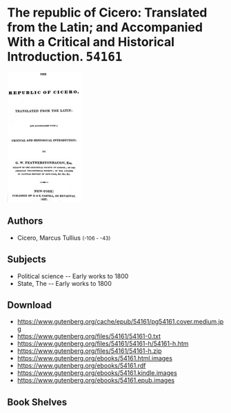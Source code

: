 # The republic of Cicero: Translated from the Latin; and Accompanied With a Critical and Historical Introduction. <kbd>54161</kbd>

![](./cover.medium.jpg "")

## Authors


 - Cicero, Marcus Tullius <small>(-106 - -43)</small>

## Subjects


 - Political science -- Early works to 1800
 - State, The -- Early works to 1800

## Download


 - https://www.gutenberg.org/cache/epub/54161/pg54161.cover.medium.jpg
 - https://www.gutenberg.org/files/54161/54161-0.txt
 - https://www.gutenberg.org/files/54161/54161-h/54161-h.htm
 - https://www.gutenberg.org/files/54161/54161-h.zip
 - https://www.gutenberg.org/ebooks/54161.html.images
 - https://www.gutenberg.org/ebooks/54161.rdf
 - https://www.gutenberg.org/ebooks/54161.kindle.images
 - https://www.gutenberg.org/ebooks/54161.epub.images

## Book Shelves


